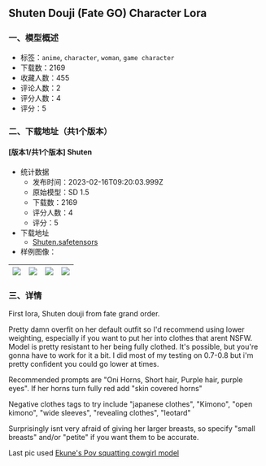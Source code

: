 ## Shuten Douji (Fate GO) Character Lora
### 一、模型概述

- 标签：`anime`, `character`, `woman`, `game character`
- 下载数：2169
- 收藏人数：455
- 评论人数：2
- 评分人数：4
- 评分：5

### 二、下载地址（共1个版本）

#### [版本1/共1个版本] Shuten

- 统计数据
  - 发布时间：2023-02-16T09:20:03.999Z
  - 原始模型：SD 1.5
  - 下载数：2169
  - 评分人数：4
  - 评分：5
- 下载地址
  - [Shuten.safetensors](https://civitai.com/api/download/models/10970)
- 样例图像：

| <img src="https://image.civitai.com/xG1nkqKTMzGDvpLrqFT7WA/90ba5cb1-3d4e-4bf7-049c-6ddd3174b000/width=450/106119.jpeg" /> | <img src="https://image.civitai.com/xG1nkqKTMzGDvpLrqFT7WA/865d9894-f04f-497b-340a-0fd1ec55ab00/width=450/106131.jpeg" /> | <img src="https://image.civitai.com/xG1nkqKTMzGDvpLrqFT7WA/2394946e-43f0-4762-f1b5-fb5453e43400/width=450/106093.jpeg" /> | <img src="https://image.civitai.com/xG1nkqKTMzGDvpLrqFT7WA/b6431163-c145-4eb4-1c85-6ccfcc502400/width=450/106149.jpeg" /> |
| ---- | ---- | ---- | ---- |


### 三、详情
<p>First lora, Shuten douji from fate grand order.</p><p>Pretty damn overfit on her default outfit so I'd recommend using lower weighting, especially if you want to put her into clothes that arent NSFW. Model is pretty resistant to her being fully clothed. It's possible, but you're gonna have to work for it a bit. I did most of my testing on 0.7-0.8 but i'm pretty confident you could go lower at times.</p><p>Recommended prompts are "Oni Horns, Short hair, Purple hair, purple eyes". If her horns turn fully red add "skin covered horns"</p><p>Negative clothes tags to try include "japanese clothes", "Kimono", "open kimono", "wide sleeves", "revealing clothes", "leotard"</p><p>Surprisingly isnt very afraid of giving her larger breasts, so specify "small breasts" and/or "petite" if you want them to be accurate.</p><p></p><p>Last pic used <a target="_blank" rel="ugc" href="https://civitai.com/models/8877/pov-squatting-cowgirl-lora-1-mb">Ekune's Pov squatting cowgirl model</a></p>